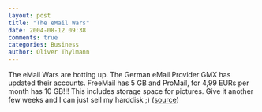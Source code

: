 ```yaml
---
layout: post
title: "The eMail Wars"
date: 2004-08-12 09:38
comments: true
categories: Business
author: Oliver Thylmann
---
```



The eMail Wars are hotting up. The German eMail Provider GMX has updated their accounts. FreeMail has 5 GB and ProMail, for 4,99 EURs per month has 10 GB!!! This includes storage space for pictures. Give it another few weeks and I can just sell my harddisk ;) ([source](http://www.heise.de/newsticker/meldung/49994))



